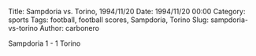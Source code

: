 Title: Sampdoria vs. Torino, 1994/11/20
Date: 1994/11/20 00:00
Category: sports
Tags: football, football scores, Sampdoria, Torino
Slug: sampdoria-vs-torino
Author: carbonero


Sampdoria 1 - 1 Torino
